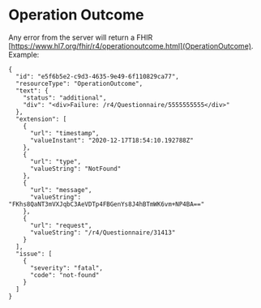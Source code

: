 # Operation Outcome

Any error from the server will return a FHIR
[https://www.hl7.org/fhir/r4/operationoutcome.html](OperationOutcome). 
Example:

```
{
  "id": "e5f6b5e2-c9d3-4635-9e49-6f110829ca77",
  "resourceType": "OperationOutcome",
  "text": {
    "status": "additional",
    "div": "<div>Failure: /r4/Questionnaire/5555555555</div>"
  },
  "extension": [
    {
      "url": "timestamp",
      "valueInstant": "2020-12-17T18:54:10.192788Z"
    },
    {
      "url": "type",
      "valueString": "NotFound"
    },
    {
      "url": "message",
      "valueString": "FKhs8QaNT3mVXJqbC3AeVDTp4FBGenYs8J4hBTmWK6vm+NP4BA=="
    },
    {
      "url": "request",
      "valueString": "/r4/Questionnaire/31413"
    }
  ],
  "issue": [
    {
      "severity": "fatal",
      "code": "not-found"
    }
  ]
}
```